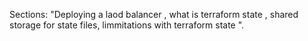 Sections: "Deploying a laod balancer , what is terraform state , shared storage for state files, limmitations with terraform state ".
